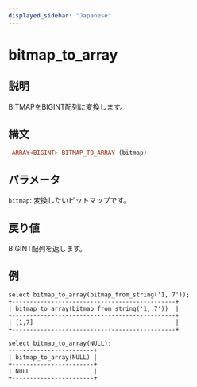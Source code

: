 ```yaml
---
displayed_sidebar: "Japanese"
---
```


# bitmap_to_array

## 説明

BITMAPをBIGINT配列に変換します。

## 構文

```Haskell
 ARRAY<BIGINT> BITMAP_TO_ARRAY (bitmap)
```

## パラメータ

`bitmap`: 変換したいビットマップです。

## 戻り値

BIGINT配列を返します。

## 例

```Plain
select bitmap_to_array(bitmap_from_string('1, 7'));
+----------------------------------------------+
| bitmap_to_array(bitmap_from_string('1, 7'))  |
+----------------------------------------------+
| [1,7]                                        |
+----------------------------------------------+

select bitmap_to_array(NULL);
+-----------------------+
| bitmap_to_array(NULL) |
+-----------------------+
| NULL                  |
+-----------------------+
```